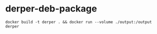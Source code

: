 # derper-deb-package

```
docker build -t derper . && docker run --volume ./output:/output derper
```

